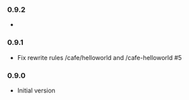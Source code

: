 ### 0.9.2
*

### 0.9.1
* Fix rewrite rules /cafe/helloworld and /cafe-helloworld #5

### 0.9.0
* Initial version
